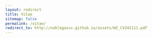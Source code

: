 ```yaml
---
layout: redirect
title: Vitae
sitemap: false
permalink: /vitae/
redirect_to: http://noblegasss.github.io/assets/WZ_CV241111.pdf
---
```











